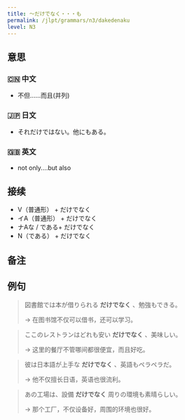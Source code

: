 ```yaml
---
title: 〜だけでなく・・・も
permalink: /jlpt/grammars/n3/dakedenaku
level: N3
---
```


## 意思

### 🇨🇳 中文

- 不但……而且(并列)

### 🇯🇵 日文

- それだけではない。他にもある。

### 🇬🇧 英文

- not only....but also

## 接续

- V（普通形） + だけでなく
- イA（普通形） + だけでなく
- ナAな / である+ だけでなく
- N（である） + だけでなく

## 备注


## 例句

> 図書館では本が借りられる **だけでなく** 、勉強もできる。
>
> → 在图书馆不仅可以借书，还可以学习。

> ここのレストランはどれも安い **だけでなく** 、美味しい。
>
> → 这里的餐厅不管哪间都很便宜，而且好吃。

> 彼は日本語が上手な **だけでなく** 、英語もペラペラだ。
>
> → 他不仅擅长日语，英语也很流利。

> あの工場は、設備 **だけでなく** 周りの環境も素晴らしい。
>
> → 那个工厂，不仅设备好，周围的环境也很好。

